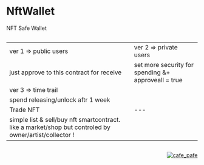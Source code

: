 # NftWallet
NFT Safe Wallet

##

<table>
  <tr>
    <td>
    ver 1 => public users
    </td>
    <td>
    ver 2 => private users
    </td>
  </tr>
  <tr>
    <td>just approve to this contract for receive</td>
    <td>set more security for spending &+ approveall = true</td>
  </tr>
  
  <tr>
    <td>
    ver 3 => time trail
    </td>
    <td>
    </td>
  </tr>
  <tr>
    <td>spend releasing/unlock aftr 1 week</td>
    <td></td>
  </tr>
  
  <tr>
    <td>
    Trade NFT
    </td>
    <td>
    ---
    </td>
  </tr>
  <tr>
    <td>simple list & sell/buy nft smartcontract. like a market/shop but controled by owner/artist/collector !</td>
    <td></td>
  </tr>
</table>
  

##

<p align="right">
  <a href="https://github.com/mosi-sol/NftWallet" target="blank">
  <img src="https://img.shields.io/badge/NFT%20Safe-Wallet-blue?style=flat" alt="cafe_pafe" /></a>  
</p>
